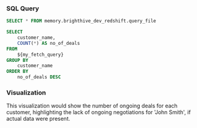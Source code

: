 ### **SQL Query**
```sql my_fetch_query
SELECT * FROM memory.brighthive_dev_redshift.query_file
```

```sql no_deals
SELECT 
    customer_name, 
    COUNT(*) AS no_of_deals
FROM 
    ${my_fetch_query}
GROUP BY 
    customer_name
ORDER BY 
    no_of_deals DESC
```

### **Visualization**
<BarChart
    data={no_deals}
    x=customer_name
    y=no_of_deals
    type=grouped
    labels=true
    title="Number of Ongoing Deals by Customer"
    height=400
/>

This visualization would show the number of ongoing deals for each customer, highlighting the lack of ongoing negotiations for 'John Smith', if actual data were present.


          
